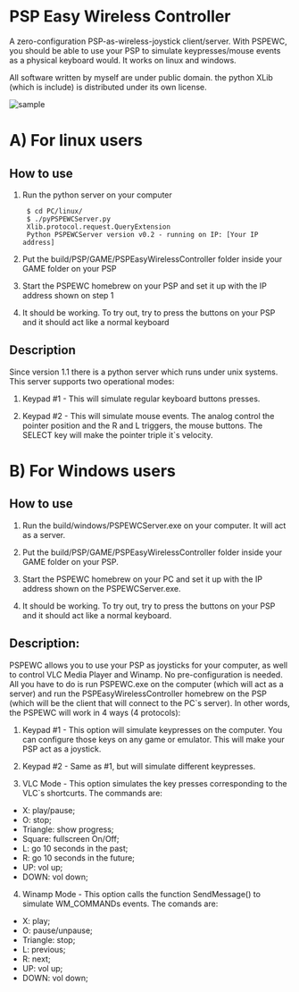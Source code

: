 PSP Easy Wireless Controller
============================
A zero-configuration PSP-as-wireless-joystick client/server. With PSPEWC, you should be able to use your PSP to simulate keypresses/mouse events as a physical keyboard would. It works on linux and windows.

All software written by myself are under public domain. the python XLib (which is include) is distributed under its own license.

![sample](http://4.bp.blogspot.com/-peRY7pFsDFM/ToTYNryPkfI/AAAAAAAAAAs/T53xKDE3O_E/s1600/IMG_0148.JPG)

A) For linux users
==================

How to use
-----------

1. Run the python server on your computer

		$ cd PC/linux/
		$ ./pyPSPEWCServer.py 
		Xlib.protocol.request.QueryExtension
		Python PSPEWCServer version v0.2 - running on IP: [Your IP address]


2. Put the build/PSP/GAME/PSPEasyWirelessController folder inside your GAME folder on your PSP
3. Start the PSPEWC homebrew on your PSP and set it up with the IP address shown on step 1
4. It should be working. To try out, try to press the buttons on your PSP and it should act like a normal keyboard

Description
------------

Since version 1.1 there is a python server which runs under unix systems. This server supports two operational modes:

1. Keypad #1 - This will simulate regular keyboard buttons presses.

2. Keypad #2 - This will simulate mouse events. The analog control the pointer position and the R and L triggers, the mouse buttons. The SELECT key will make the pointer triple it`s velocity.

B) For Windows users
====================

How to use
----------

1. Run the build/windows/PSPEWCServer.exe on your computer. It will act as a server.

2. Put the build/PSP/GAME/PSPEasyWirelessController folder inside your GAME folder on your PSP.

3. Start the PSPEWC homebrew on your PC and set it up with the IP address shown on the PSPEWCServer.exe.

4. It should be working. To try out, try to press the buttons on your PSP and it should act like a normal keyboard.


Description:
-----------

PSPEWC allows you to use your PSP as joysticks for your computer, as well to control VLC Media Player and Winamp. No pre-configuration is needed. All you have to do is run PSPEWC.exe on the computer (which will act as a server) and run the PSPEasyWirelessController homebrew on the PSP (which will be the client that will connect to the PC`s server). In other words, the PSPEWC will work in 4 ways (4 protocols):

1. Keypad #1 - This option will simulate keypresses on the computer. You can configure those keys on any game or emulator. This will make your PSP act as a joystick.

2. Keypad #2 - Same as #1, but will simulate different keypresses.

3. VLC Mode - This option simulates the key presses corresponding to the VLC`s shortcurts. The commands are:

 - X: play/pause;
 - O: stop;
 - Triangle: show progress;
 - Square: fullscreen On/Off;
 - L: go 10 seconds in the past;
 - R: go 10 seconds in the future;
 - UP: vol up;
 - DOWN: vol down;


4. Winamp Mode - This option calls the function SendMessage() to simulate WM_COMMANDs events. The comands are:

 - X: play;
 - O: pause/unpause;
 - Triangle: stop;
 - L: previous;
 - R: next;
 - UP: vol up;
 - DOWN: vol down;

